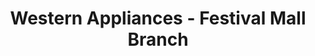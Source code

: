---
title: "Western Appliances - Festival Mall Branch"
url: /muntinlupa/western-appliances-festival-mall-branch/
shop: appliance
---